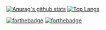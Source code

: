 [![Anurag's github stats](https://github-readme-stats.vercel.app/api?username=lparksi)](https://github.com/anuraghazra/github-readme-stats)
[![Top Langs](https://github-readme-stats.vercel.app/api/top-langs/?username=lparksi)](https://github.com/anuraghazra/github-readme-stats)


[![forthebadge](https://forthebadge.com/images/badges/ages-12.svg)](https://forthebadge.com)
[![forthebadge](https://forthebadge.com/images/badges/gluten-free.svg)](https://forthebadge.com)
